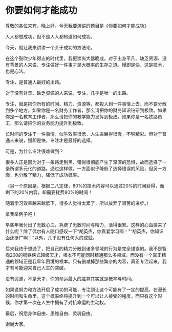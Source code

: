 # 你要如何才能成功

尊敬的各位来宾，晚上好。今天我要演讲的题目是《你要如何才能成功》

人人都想成功，但不是人人都知道如何成功。

今天，就让我来讲讲一个关于成功的方法论。



在这个鼓吹少年得志的时代里，我更崇尚大器晚成。对于出身平凡、缺乏资源、没有背景的人来说，专注做好一件事才是大概率的生存之道。慢即是快，这是技术，也是心法。

专注，是普通人最好的出路。

对于没有背景、缺乏资源的人来说，专注，几乎是唯一的出路。

专注，就是把你所有的时间、精力、资源等，都投入到一件事情上去，而不要分散到多个地方。如果你是一名财务工作者，那么请把你的财务知识钻研到极致。如果你是一名教育工作者，那么请把你的教学能力发挥到极致。如果你是一名铁路员工，那么请把你的业务能力提升到极致。

长时间的专注于一件事情，似乎效率很低，人生进展得很慢，不够精彩。但对于普通人来说，慢即是快，专注才是最好的选择。



可是，为什么专注很难做到？

很多人正是因为对于一条路走到黑、错得很彻底产生了深深的恐惧，故而选择了一条所谓多元化的道路。通过这样做，一方面似乎降低了选择错误的风险，但另一方面，也分散了精力，降低了成功概率。

（另一个原因是，根据二八定律，80%的技术内容可以通过20%的时间获得，而剩下的20%内容，却需要耗费80%的时间！

随着学习效率越来越低下，很多人觉得太累了，所以放弃了艰苦的进步。）



拿我举例子吧！

早些年我付出了无数心血，耗费了无数时间与精力，活得很累。这样的心血换来了什么呢？除了偶尔有人随口感叹一下“胡英杰，你真爱学习啊！”“胡英杰，你知识面还挺广啊！”以外，几乎没有任何大的成就。

后来我终于想通了，把自己的精力分散到诸多领域的行为是完全错误的。我不是智商200的钢铁侠式超级天才，根本不可能同时精通那么多领域，而没有一个真正精通的领域正是我早年困境的根本。只有删减掉那些繁杂的内容，真正专注起来，我才有可能迎来自己人生的突破。



没有资源，不是天才，你的命运最大的胜算其实就是概率与时间。

如果说努力和方法开启了成功的可能，专注则让这个可能有了一定的提高，在漫长的时间和生命里，这个概率终将提升到一个可以让人接受的程度。而只有这个时候，你才第一次在人生中拥有了对抗命运的主动权。



最后，祝您身体自由、思维自由、灵魂自由。

谢谢大家。

